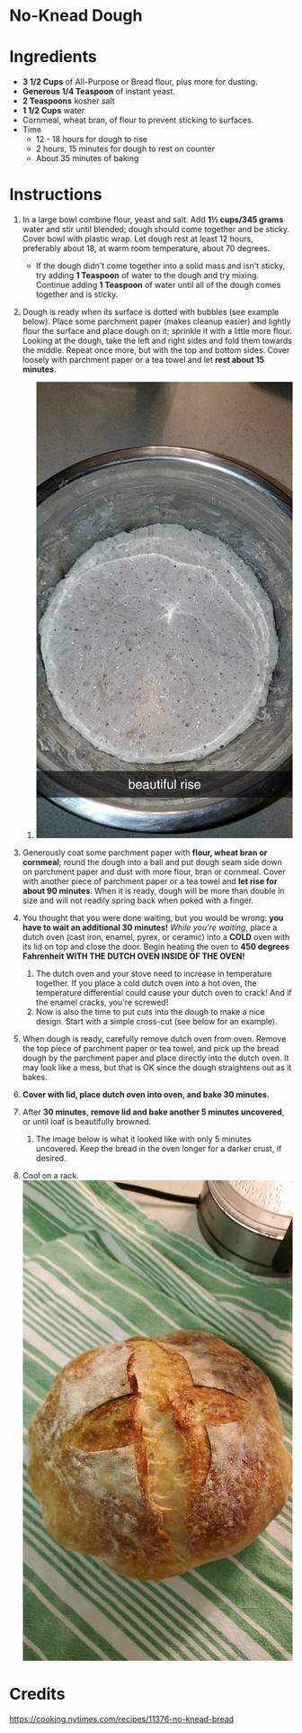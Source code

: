 # No-Knead Dough

# Ingredients

* **3 1/2 Cups** of All-Purpose or Bread flour, plus more for dusting.
* **Generous 1/4 Teaspoon** of instant yeast.
* **2 Teaspoons** kosher salt
* **1 1/2 Cups** water
* Cornmeal, wheat bran, of flour to prevent sticking to surfaces.
* Time
   * 12 - 18 hours for dough to rise
   * 2 hours, 15 minutes for dough to rest on counter
   * About 35 minutes of baking

# Instructions

1. In a large bowl combine flour, yeast and salt. Add **1½ cups/345 grams** water and stir until blended; dough should come together and be sticky. Cover bowl with plastic wrap. Let dough rest at least 12 hours, preferably about 18, at warm room temperature, about 70 degrees.
   * If the dough didn't come together into a solid mass and isn't sticky, try adding **1 Teaspoon** of water to the dough and try mixing. Continue adding **1 Teaspoon** of water until all of the dough comes together and is sticky.

1. Dough is ready when its surface is dotted with bubbles (see example below). Place some parchment paper (makes cleanup easier) and lightly flour the surface and place dough on it; sprinkle it with a little more flour. Looking at the dough, take the left and right sides and fold them towards the middle. Repeat once more, but with the top and bottom sides. Cover loosely with parchment paper or a tea towel and let **rest about 15 minutes**.
   1. ![dough surface dotted in bubbles](raw_dough_rising.jpg)

1. Generously coat some parchment paper with **flour, wheat bran or cornmeal**; round the dough into a ball and put dough seam side down on parchment paper and dust with more flour, bran or cornmeal. Cover with another piece of parchment paper or a tea towel and **let rise for about 90 minutes**. When it is ready, dough will be more than double in size and will not readily spring back when poked with a finger.

1. You thought that you were done waiting, but you would be wrong: **you have to wait an additional 30 minutes!** _While you're waiting_, place a dutch oven (cast iron, enamel, pyrex, or ceramic) into a **COLD** oven with its lid on top and close the door. Begin heating the oven to **450 degrees Fahrenheit** **WITH THE DUTCH OVEN INSIDE OF THE OVEN!**
   1. The dutch oven and your stove need to increase in temperature together. If you place a cold dutch oven into a hot oven, the temperature differential could cause your dutch oven to crack! And if the enamel cracks, you're screwed!
   1. Now is also the time to put cuts into the dough to make a nice design. Start with a simple cross-cut (see below for an example).

1. When dough is ready, carefully remove dutch oven from oven. Remove the top piece of parchment paper or tea towel, and pick up the bread dough by the parchment paper and place directly into the dutch oven. It may look like a mess, but that is OK since the dough straightens out as it bakes. 

1. **Cover with lid, place dutch oven into oven, and bake 30 minutes**.

1. After **30 minutes**, **remove lid and bake another 5 minutes uncovered**, or until loaf is beautifully browned. 
   1. The image below is what it looked like with only 5 minutes uncovered. Keep the bread in the oven longer for a darker crust, if desired.

1. Cool on a rack.
![you want it](finished_bread.jpg)

# Credits

https://cooking.nytimes.com/recipes/11376-no-knead-bread